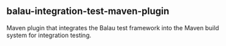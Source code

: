 ## balau-integration-test-maven-plugin

Maven plugin that integrates the Balau test framework into the Maven build system for integration testing.

